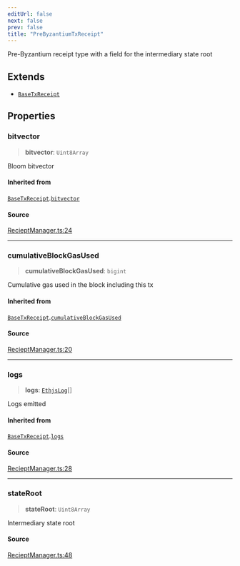 ```yaml
---
editUrl: false
next: false
prev: false
title: "PreByzantiumTxReceipt"
---
```


Pre-Byzantium receipt type with a field
for the intermediary state root

## Extends

- [`BaseTxReceipt`](/reference/tevm/receipt-manager/interfaces/basetxreceipt/)

## Properties

### bitvector

> **bitvector**: `Uint8Array`

Bloom bitvector

#### Inherited from

[`BaseTxReceipt`](/reference/tevm/receipt-manager/interfaces/basetxreceipt/).[`bitvector`](/reference/tevm/receipt-manager/interfaces/basetxreceipt/#bitvector)

#### Source

[RecieptManager.ts:24](https://github.com/evmts/tevm-monorepo/blob/main/packages/receipt-manager/src/RecieptManager.ts#L24)

***

### cumulativeBlockGasUsed

> **cumulativeBlockGasUsed**: `bigint`

Cumulative gas used in the block including this tx

#### Inherited from

[`BaseTxReceipt`](/reference/tevm/receipt-manager/interfaces/basetxreceipt/).[`cumulativeBlockGasUsed`](/reference/tevm/receipt-manager/interfaces/basetxreceipt/#cumulativeblockgasused)

#### Source

[RecieptManager.ts:20](https://github.com/evmts/tevm-monorepo/blob/main/packages/receipt-manager/src/RecieptManager.ts#L20)

***

### logs

> **logs**: [`EthjsLog`](/reference/tevm/utils/type-aliases/ethjslog/)[]

Logs emitted

#### Inherited from

[`BaseTxReceipt`](/reference/tevm/receipt-manager/interfaces/basetxreceipt/).[`logs`](/reference/tevm/receipt-manager/interfaces/basetxreceipt/#logs)

#### Source

[RecieptManager.ts:28](https://github.com/evmts/tevm-monorepo/blob/main/packages/receipt-manager/src/RecieptManager.ts#L28)

***

### stateRoot

> **stateRoot**: `Uint8Array`

Intermediary state root

#### Source

[RecieptManager.ts:48](https://github.com/evmts/tevm-monorepo/blob/main/packages/receipt-manager/src/RecieptManager.ts#L48)
